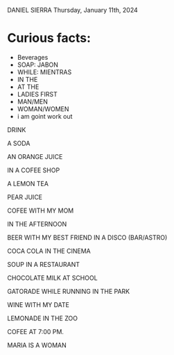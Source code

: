 DANIEL SIERRA
Thursday, January 11th, 2024

# Curious facts:
- Beverages
- SOAP: JABON
- WHILE: MIENTRAS
- IN THE 
- AT THE
- LADIES FIRST
- MAN/MEN
- WOMAN/WOMEN
- i am goint work out

DRINK
	
A SODA

AN ORANGE JUICE

IN A COFEE SHOP

A LEMON TEA

PEAR JUICE

COFEE WITH MY MOM

IN THE AFTERNOON

BEER WITH MY BEST FRIEND IN A DISCO (BAR/ASTRO)

COCA COLA IN THE CINEMA

SOUP IN A RESTAURANT

CHOCOLATE MILK AT SCHOOL

GATORADE WHILE RUNNING IN THE PARK

WINE WITH MY DATE

LEMONADE IN THE ZOO

COFEE AT 7:00 PM.

MARIA IS A WOMAN